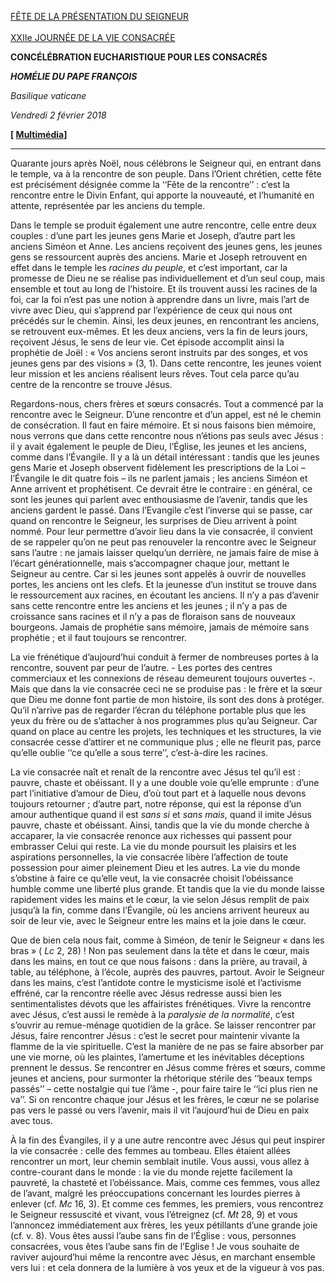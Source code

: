 [FÊTE DE LA PRÉSENTATION DU SEIGNEUR \
\
XXIIe JOURNÉE DE LA VIE CONSACRÉE](http://www.vatican.va/news_services/liturgy/libretti/2018/20180202-libretto-presentazione-del-signore.pdf)

**CONCÉLÉBRATION EUCHARISTIQUE POUR LES CONSACRÉS**

***HOMÉLIE DU PAPE FRANÇOIS***

*Basilique vaticane*

*Vendredi 2 février 2018*

**[ [Multimédia](http://w2.vatican.va/content/francesco/fr/events/event.dir.html/content/vaticanevents/fr/2018/2/2/vita-consacrata.html)]**

* * *

Quarante jours après Noël, nous célébrons le Seigneur qui, en entrant dans le temple, va à la rencontre de son peuple. Dans l’Orient chrétien, cette fête est précisément désignée comme la ‘‘Fête de la rencontre’’ : c’est la rencontre entre le Divin Enfant, qui apporte la nouveauté, et l’humanité en attente, représentée par les anciens du temple.

Dans le temple se produit également une autre rencontre, celle entre deux couples : d’une part les jeunes gens Marie et Joseph, d’autre part les anciens Siméon et Anne. Les anciens reçoivent des jeunes gens, les jeunes gens se ressourcent auprès des anciens. Marie et Joseph retrouvent en effet dans le temple les *racines du peuple*, et c’est important, car la promesse de Dieu ne se réalise pas individuellement et d’un seul coup, mais ensemble et tout au long de l’histoire. Et ils trouvent aussi les racines de la foi, car la foi n’est pas une notion à apprendre dans un livre, mais l’art de vivre avec Dieu, qui s’apprend par l’expérience de ceux qui nous ont précédés sur le chemin. Ainsi, les deux jeunes, en rencontrant les anciens, se retrouvent eux-mêmes. Et les deux anciens, vers la fin de leurs jours, reçoivent Jésus, le sens de leur vie. Cet épisode accomplit ainsi la prophétie de Joël : « Vos anciens seront instruits par des songes, et vos jeunes gens par des visions » (3, 1). Dans cette rencontre, les jeunes voient leur mission et les anciens réalisent leurs rêves. Tout cela parce qu’au centre de la rencontre se trouve Jésus.

Regardons-nous, chers frères et sœurs consacrés. Tout a commencé par la rencontre avec le Seigneur. D’une rencontre et d’un appel, est né le chemin de consécration. Il faut en faire mémoire. Et si nous faisons bien mémoire, nous verrons que dans cette rencontre nous n’étions pas seuls avec Jésus : il y avait également le peuple de Dieu, l’Église, les jeunes et les anciens, comme dans l’Évangile. Il y a là un détail intéressant : tandis que les jeunes gens Marie et Joseph observent fidèlement les prescriptions de la Loi – l’Évangile le dit quatre fois – ils ne parlent jamais ; les anciens Siméon et Anne arrivent et prophétisent. Ce devrait être le contraire : en général, ce sont les jeunes qui parlent avec enthousiasme de l’avenir, tandis que les anciens gardent le passé. Dans l’Evangile c’est l’inverse qui se passe, car quand on rencontre le Seigneur, les surprises de Dieu arrivent à point nommé. Pour leur permettre d’avoir lieu dans la vie consacrée, il convient de se rappeler qu’on ne peut pas renouveler la rencontre avec le Seigneur sans l’autre : ne jamais laisser quelqu’un derrière, ne jamais faire de mise à l’écart générationnelle, mais s’accompagner chaque jour, mettant le Seigneur au centre. Car si les jeunes sont appelés à ouvrir de nouvelles portes, les anciens ont les clefs. Et la jeunesse d’un institut se trouve dans le ressourcement aux racines, en écoutant les anciens. Il n’y a pas d’avenir sans cette rencontre entre les anciens et les jeunes ; il n’y a pas de croissance sans racines et il n’y a pas de floraison sans de nouveaux bourgeons. Jamais de prophétie sans mémoire, jamais de mémoire sans prophétie ; et il faut toujours se rencontrer.

La vie frénétique d’aujourd’hui conduit à fermer de nombreuses portes à la rencontre, souvent par peur de l’autre. - Les portes des centres commerciaux et les connexions de réseau demeurent toujours ouvertes -. Mais que dans la vie consacrée ceci ne se produise pas : le frère et la sœur que Dieu me donne font partie de mon histoire, ils sont des dons à protéger. Qu’il n’arrive pas de regarder l’écran du téléphone portable plus que les yeux du frère ou de s’attacher à nos programmes plus qu’au Seigneur. Car quand on place au centre les projets, les techniques et les structures, la vie consacrée cesse d’attirer et ne communique plus ; elle ne fleurit pas, parce qu’elle oublie ‘‘ce qu’elle a sous terre’’, c’est-à-dire les racines.

La vie consacrée naît et renaît de la rencontre avec Jésus tel qu’il est : pauvre, chaste et obéissant. Il y a une double voie qu’elle emprunte : d’une part l’initiative d’amour de Dieu, d’où tout part et à laquelle nous devons toujours retourner ; d’autre part, notre réponse, qui est la réponse d’un amour authentique quand il est *sans si* et *sans mais*, quand il imite Jésus pauvre, chaste et obéissant. Ainsi, tandis que la vie du monde cherche à accaparer, la vie consacrée renonce aux richesses qui passent pour embrasser Celui qui reste. La vie du monde poursuit les plaisirs et les aspirations personnelles, la vie consacrée libère l’affection de toute possession pour aimer pleinement Dieu et les autres. La vie du monde s’obstine à faire ce qu’elle veut, la vie consacrée choisit l’obéissance humble comme une liberté plus grande. Et tandis que la vie du monde laisse rapidement vides les mains et le cœur, la vie selon Jésus remplit de paix jusqu’à la fin, comme dans l’Évangile, où les anciens arrivent heureux au soir de leur vie, avec le Seigneur entre les mains et la joie dans le cœur.

Que de bien cela nous fait, comme à Siméon, de tenir le Seigneur « dans les bras » ( *Lc* 2, 28) ! Non pas seulement dans la tête et dans le cœur, mais dans les mains, en tout ce que nous faisons : dans la prière, au travail, à table, au téléphone, à l’école, auprès des pauvres, partout. Avoir le Seigneur dans les mains, c’est l’antidote contre le mysticisme isolé et l’activisme effréné, car la rencontre réelle avec Jésus redresse aussi bien les sentimentalistes dévots que les affairistes frénétiques. Vivre la rencontre avec Jésus, c’est aussi le remède à la *paralysie de la normalité*, c’est s’ouvrir au remue-ménage quotidien de la grâce. Se laisser rencontrer par Jésus, faire rencontrer Jésus : c’est le secret pour maintenir vivante la flamme de la vie spirituelle. C’est la manière de ne pas se faire absorber par une vie morne, où les plaintes, l’amertume et les inévitables déceptions prennent le dessus. Se rencontrer en Jésus comme frères et sœurs, comme jeunes et anciens, pour surmonter la rhétorique stérile des ‘‘beaux temps passés’’ – cette nostalgie qui tue l’âme -, pour faire taire le ‘‘ici plus rien ne va’’. Si on rencontre chaque jour Jésus et les frères, le cœur ne se polarise pas vers le passé ou vers l’avenir, mais il vit l’aujourd’hui de Dieu en paix avec tous.

À la fin des Évangiles, il y a une autre rencontre avec Jésus qui peut inspirer la vie consacrée : celle des femmes au tombeau. Elles étaient allées rencontrer un mort, leur chemin semblait inutile. Vous aussi, vous allez à contre-courant dans le monde : la vie du monde rejette facilement la pauvreté, la chasteté et l’obéissance. Mais, comme ces femmes, vous allez de l’avant, malgré les préoccupations concernant les lourdes pierres à enlever (cf. *Mc* 16, 3). Et comme ces femmes, les premiers, vous rencontrez le Seigneur ressuscité et vivant, vous l’étreignez (cf. *Mt* 28, 9) et vous l’annoncez immédiatement aux frères, les yeux pétillants d’une grande joie (cf. v. 8). Vous êtes aussi l’aube sans fin de l’Église : vous, personnes consacrées, vous êtes l’aube sans fin de l’Eglise ! Je vous souhaite de raviver aujourd’hui même la rencontre avec Jésus, en marchant ensemble vers lui : et cela donnera de la lumière à vos yeux et de la vigueur à vos pas.